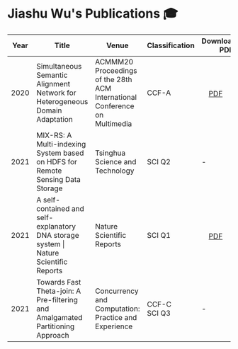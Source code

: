 # Jiashu Wu's Publications 🎓

<table>
<thead>
  <tr>
    <th>Year</th>
    <th>Title</th>
    <th>Venue</th>
    <th>Classification</th>
    <th>Downloadable PDF</th>
    <th>Link</th>
  </tr>
</thead>
<tbody>
  <tr>
    <td>2020</td>
    <td>Simultaneous Semantic Alignment Network for Heterogeneous Domain Adaptation</td>
    <td>ACMMM20 Proceedings of the 28th ACM International Conference on Multimedia</td>
    <td>CCF-A</td>
    <td><a href="https://jiashuwu.github.io/JiashuWu/Publications/Simultaneous Semantic Alignment Network for Heterogeneous Domain Adaptation.pdf" target="_blank" rel="noopener noreferrer"><img src="https://jiashuwu.github.io/JiashuWu/Resource/pdf.png" alt="" width="16" height="20">PDF</a></td>
    <td><a href="https://dl.acm.org/doi/abs/10.1145/3394171.3413995" target="_blank">ACM</a><br><a href="https://arxiv.org/abs/2008.01677" target="_blank">arxiv</a></td>
  </tr>
  <tr>
    <td>2021</td>
    <td>MIX-RS: A Multi-indexing System based on HDFS for Remote Sensing Data Storage</td>
    <td>Tsinghua Science and Technology</td>
    <td>SCI Q2</td>
    <td> - </td>
    <td> - </td>
  </tr>
  <tr>
    <td>2021</td>
    <td>A self-contained and self-explanatory DNA storage system | Nature Scientific Reports</td>
    <td>Nature Scientific Reports</td>
    <td>SCI Q1</td>
    <td><a href="https://jiashuwu.github.io/JiashuWu/Publications/A self-contained and self-explanatory DNA storage system.pdf" target="_blank" rel="noopener noreferrer"><img src="https://jiashuwu.github.io/JiashuWu/Resource/pdf.png" alt="" width="16" height="20">PDF</a></td>
    <td><a href="https://www.nature.com/articles/s41598-021-97570-3" target="_blank">Nature</a></td>
  </tr>
  <tr>
    <td>2021</td>
    <td>Towards Fast Theta-join: A Pre-filtering and Amalgamated Partitioning Approach</td>
    <td>Concurrency and Computation: Practice and Experience</td>
    <td>CCF-C<br>SCI Q3</td>
    <td> - </td>
    <td> - </td>
  </tr>
</tbody>
</table>
